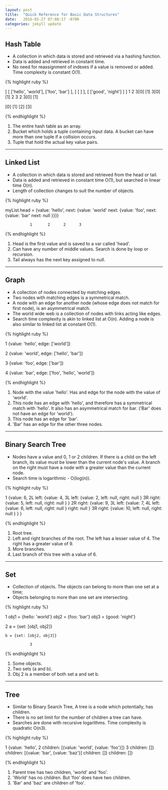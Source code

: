 ```yaml
---
layout: post
title:  "Quick Reference for Basic Data Structures"
date:   2016-05-27 07:00:17 -0700
categories: jekyll update
---
```


## Hash Table  

- A collection in which data is stored and retrieved via a hashing function.
- Data is added and retrieved in constant time.
- No need for reassignment of indexes if a value is removed or added.  Time complexity is constant O(1).

{% highlight ruby %}

[  [  ['hello', 'world'], ['foo', 'bar'] ], [ [  ] ], [  ['good', 'night']  ]  ]
1  2  3[0]      [1]       3[0]    [1]       2 3       2  3[0]     [1]

  [0]                     [1]              [2]            [3]         

{% endhighlight %}

1.  The entire hash table as an array.
2.  Bucket which holds a tuple containing input data.  A bucket can have more than one tuple if a collision occurs.   
3.  Tuple that hold the actual key value pairs.

---


## Linked List  

- A collection in which data is stored and retrieved from the head or tail.
- Data is added and retrieved in constant time O(1), but searched in linear time O(n).
- Length of collection changes to suit the number of objects.

{% highlight ruby %}

myList.head = {value: 'hello',
               next:  {value: 'world' 
                       next: {value: 'foo',
                              next: {value: 'bar' 
                                     next: null }}}}

               1       2      2      3

{% endhighlight %}           


1.  Head is the first value and is saved to a var called 'head'.
2.  Can have any number of middle values.  Search is done by loop or recursion.    
3.  Tail always has the next key assigned to null.  

---


## Graph  

- A collection of nodes connected by matching edges.  
- Two nodes with matching edges is a symmetrical match.  
- A node with an edge for another node (whose edge does not match for first node), is an asymmetrical match.  
- The world wide web is a collection of nodes with links acting like edges. 
- Search time complexity is akin to linked list at O(n).  Adding a node is also similar to linked list at constant O(1).

{% highlight ruby %}

1    {value: 'hello', edge: ['world']}


2      {value: 'world', edge: ['hello', 'bar']}


3  {value: 'foo', edge: ['bar']}


4        {value: 'bar', edge: ['foo', 'hello', 'world']}

{% endhighlight %}           


1.  Node with the value 'hello'.  Has and edge for the node with the value of 'world'.
2.  This node has an edge with 'hello', and therefore has a symmetrical match with 'hello'.  It also has an asymmetrical match for bar.  ('Bar' does not have an edge for 'world').
3.  This node has an edge for 'bar'.
4.  'Bar'  has an edge for the other three nodes.   

---


## Binary Search Tree  

- Nodes have a value and 0, 1 or 2 children.  If there is a child on the left branch, its value must be lower than the current node's value.  A branch on the right must have a node with a greater value than the current node.  
- Search time is logarithmic - O(log(n)).

{% highlight ruby %}

1   {value: 6,
2L   left: {value: 4,
3L          left: {value: 2,
                   left: null,
                   right: null
                   }
3R          right: {value: 5,
                    left: null,
                    right: null
                   }
           }
2R   right: {value: 9,
3L           left: {value: 7,
4L                  left: {value: 6,
                           left: null,
                           right: null
                          }
                    right: null
                   }
3R           right: {value: 10,
                     left: null,
                     right: null
                    }
            }
    }


{% endhighlight %}           


1.  Root tree.
2.  Left and right branches of the root.  The left has a lesser value of 4.  The right has a greater value of 9.     
3.  More branches.  
4.  Last branch of this tree with a value of 6.


---


## Set 

- Collection of objects.  The objects can belong to more than one set at a time;
- Objects belonging to more than one set are intersecting.  

{% highlight ruby %}

1   obj1 = {hello: 'world'}
    obj2 = {foo: 'bar'}
    obj3 = {good: 'night'}

2   a = {set: [obj1, obj2]}

    b = {set: [obj2, obj3]}
 
               3
{% endhighlight %}           


1.  Some objects.
2.  Two sets (a and b).    
3.  Obj 2 is a member of both set a and set b.  

---


## Tree

- Similar to Binary Search Tree, A tree is a node which potentially, has children.
- There is no set limit for the number of children a tree can have.
- Searches are done with recursive logarithms.  Time complexity is quadratic O(n3).

{% highlight ruby %}

1    {value: 'hello', 
2     children: [{value: 'world',   {value: 'foo'}]}
3                 children: []}      children: [{value: 'bar', {value: 'baz'}]
                                                 children: []}  children: []}

{% endhighlight %}           


1.  Parent tree has two children, 'world' and 'foo'.
2.  'World' has no children.  But 'foo' does have two children.  
3.  'Bar' and 'baz' are children of 'foo'.  

[jekyll-docs]: http://jekyllrb.com/docs/home
[jekyll-gh]:   https://github.com/jekyll/jekyll
[jekyll-talk]: https://talk.jekyllrb.com/
